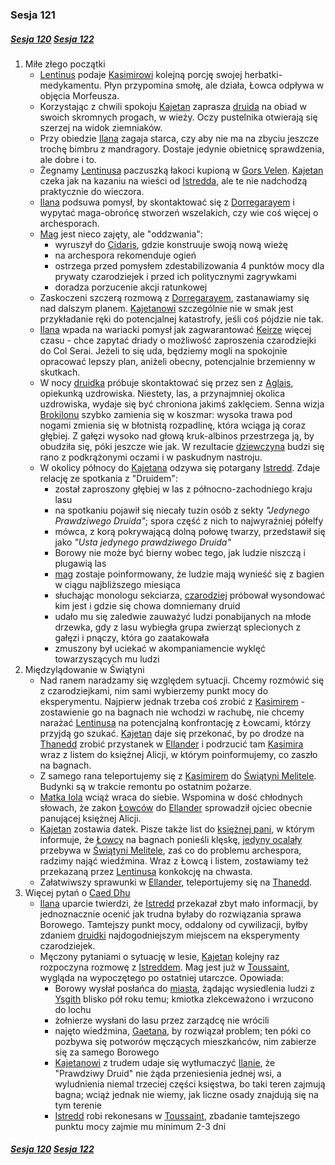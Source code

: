 ### Sesja 121
##### [Sesja 120](#sesja-120) [Sesja 122](#sesja-122)
1. Miłe złego początki
    - [Lentinus](#p_lentinus) podaje [Kasimirowi](#g_kasimir) kolejną porcję swojej herbatki-medykamentu. Płyn przypomina smołę, ale działa, Łowca odpływa w objęcia Morfeusza.
    - Korzystając z chwili spokoju [Kajetan](#g_kajetan) zaprasza [druida](#p_lentinus) na obiad w swoich skromnych progach, w wieży. Oczy pustelnika otwierają się szerzej na widok ziemniaków.
    - Przy obiedzie [Ilana](#g_ilana) zagaja starca, czy aby nie ma na zbyciu jeszcze trochę bimbru z mandragory. Dostaje jedynie obietnicę sprawdzenia, ale dobre i to.
    - Żegnamy [Lentinusa](#p_lentinus) paczuszką łakoci kupioną w [Gors Velen](#l_gors_velen). [Kajetan](#g_kajetan) czeka jak na kazaniu na wieści od [Istredda](#p_istredd), ale te nie nadchodzą praktycznie do wieczora.
    - [Ilana](#g_ilana) podsuwa pomysł, by skontaktować się z [Dorregarayem](#p_dorregaray) i wypytać maga-obrońcę stworzeń wszelakich, czy wie coś więcej o archesporach.
    - [Mag](#p_dorregaray) jest nieco zajęty, ale "oddzwania":
        - wyruszył do [Cidaris](#l_cidaris), gdzie konstruuje swoją nową wieżę
        - na archespora rekomenduje ogień
        - ostrzega przed pomysłem zdestabilizowania 4 punktów mocy dla prywaty czarodziejek i przed ich politycznymi zagrywkami
        - doradza porzucenie akcji ratunkowej
    - Zaskoczeni szczerą rozmową z [Dorregarayem](#p_dorregaray), zastanawiamy się nad dalszym planem. [Kajetanowi](#g_kajetan) szczególnie nie w smak jest przykładanie ręki do potencjalnej katastrofy, jeśli coś pójdzie nie tak.
    - [Ilana](#g_ilana) wpada na wariacki pomysł jak zagwarantować [Keirze](#p_keira_metz) więcej czasu - chce zapytać driady o możliwość zaproszenia czarodziejki do Col Serai. Jeżeli to się uda, będziemy mogli na spokojnie opracować lepszy plan, aniżeli obecny, potencjalnie brzemienny w skutkach.
    - W nocy [druidka](#g_ilana) próbuje skontaktować się przez sen z [Aglais](#p_aglais), opiekunką uzdrowiska. Niestety, las, a przynajmniej okolica uzdrowiska, wydaje się być chroniona jakimś zaklęciem. Senna wizja [Brokilonu](#l_brokilon) szybko zamienia się w koszmar: wysoka trawa pod nogami zmienia się w błotnistą rozpadlinę, która wciąga ją coraz głębiej. Z gałęzi wysoko nad głową kruk-albinos przestrzega ją, by obudziła się, póki jeszcze wie jak. W rezultacie [dziewczyna](#g_ilana) budzi się rano z podkrążonymi oczami i w paskudnym nastroju.
    - W okolicy północy do [Kajetana](#g_kajetan) odzywa się potargany [Istredd](#p_istredd). Zdaje relację ze spotkania z "Druidem":
        - został zaproszony głębiej w las z północno-zachodniego kraju lasu
        - na spotkaniu pojawił się niecały tuzin osób z sekty _"Jedynego Prawdziwego Druida"_; spora część z nich to najwyraźniej półelfy
        - mówca, z korą pokrywającą dolną połowę twarzy, przedstawił się jako _"Usta jedynego prawdziwego Druida"_
        - Borowy nie może być bierny wobec tego, jak ludzie niszczą i plugawią las
        - [mag](#p_istredd) zostaje poinformowany, że ludzie mają wynieść się z bagien w ciągu najbliższego miesiąca
        - słuchając monologu sekciarza, [czarodziej](#p_istredd) próbował wysondować kim jest i gdzie się chowa domniemany druid
        - udało mu się zaledwie zauważyć ludzi ponabijanych na młode drzewka, gdy z lasu wybiegła grupa zwierząt splecionych z gałęzi i pnączy, która go zaatakowała
        - zmuszony był uciekać w akompaniamencie wyklęć towarzyszących mu ludzi
2. Międzylądowanie w Świątyni
    - Nad ranem naradzamy się względem sytuacji. Chcemy rozmówić się z czarodziejkami, nim sami wybierzemy punkt mocy do eksperymentu. Najpierw jednak trzeba coś zrobić z [Kasimirem](#g_kasimir) - zostawienie go na bagnach nie wchodzi w rachubę, nie chcemy narażać [Lentinusa](#p_lentinus) na potencjalną konfrontację z Łowcami, którzy przyjdą go szukać. [Kajetan](#g_kajetan) daje się przekonać, by po drodze na [Thanedd](#l_wyspa_thanedd) zrobić przystanek w [Ellander](#l_ellander) i podrzucić tam [Kasimira](#g_kasimir) wraz z listem do księżnej Alicji, w którym poinformujemy, co zaszło na bagnach.
    - Z samego rana teleportujemy się z [Kasimirem](#g_kasimir) do [Świątyni Melitele](#l_smelitele). Budynki są w trakcie remontu po ostatnim pożarze. 
    - [Matka Iola](#p_matka_iola) wciąż wraca do siebie. Wspomina w dość chłodnych słowach, że zakon [Łowców](#r_lowca) do [Ellander](#l_ellander) sprowadził ojciec obecnie panującej księżnej Alicji.
    - [Kajetan](#g_kajetan) zostawia datek. Pisze także list do [księżnej pani](#p_alicja_harevard), w którym informuje, że [Łowcy](#r_lowca) na bagnach ponieśli klęskę, [jedyny ocalały](#g_kasimir) przebywa w [Świątyni Melitele](#l_smelitele), zaś co do problemu archespora, radzimy nająć wiedźmina. Wraz z Łowcą i listem, zostawiamy też przekazaną przez [Lentinusa](#p_lentinus) konkokcję na chwasta.
    - Załatwiwszy sprawunki w [Ellander](#l_ellander), teleportujemy się na [Thanedd](#l_wyspa_thanedd).
3. Więcej pytań o [Caed Dhu](#l_caed_dhu)
    - [Ilana](#g_ilana) uparcie twierdzi, że [Istredd](#p_istredd) przekazał zbyt mało informacji, by jednoznacznie ocenić jak trudna byłaby do rozwiązania sprawa Borowego. Tamtejszy punkt mocy, oddalony od cywilizacji, byłby zdaniem [druidki](#g_ilana) najdogodniejszym miejscem na eksperymenty czarodziejek.
    - Męczony pytaniami o sytuację w lesie, [Kajetan](#g_kajetan) kolejny raz rozpoczyna rozmowę z [Istreddem](#p_istredd). Mag jest już w [Toussaint](#l_toussaint), wygląda na wypoczętego po ostatniej utarczce. Opowiada:
        - Borowy wysłał posłańca do [miasta](#l_tuzla), żądając wysiedlenia ludzi z [Ysgith](#l_ysgith) blisko pół roku temu; kmiotka zlekceważono i wrzucono do lochu
        - żołnierze wysłani do lasu przez zarządcę nie wrócili
        - najęto wiedźmina, [Gaetana](#p_gaetan), by rozwiązał problem; ten póki co pozbywa się potworów męczących mieszkańców, nim zabierze się za samego Borowego
        - [Kajetanowi](#g_kajetan) z trudem udaje się wytłumaczyć [Ilanie](#g_ilana), że "Prawdziwy Druid" nie żąda przeniesienia jednej wsi, a wyludnienia niemal trzeciej części księstwa, bo taki teren zajmują bagna; wciąż jednak nie wiemy, jak liczne osady znajdują się na tym terenie
        - [Istredd](#p_istredd) robi rekonesans w [Toussaint](#l_toussaint), zbadanie tamtejszego punktu mocy zajmie mu minimum 2-3 dni

##### [Sesja 120](#sesja-120) [Sesja 122](#sesja-122)